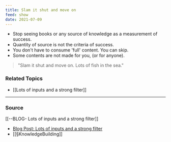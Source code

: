 ```yaml
---
title: Slam it shut and move on
feed: show
date: 2021-07-09
---
```


- Stop seeing books or any source of knowledge as a measurement of success. 
- Quantity of source is not the criteria of success. 
- You don't have to consume 'full' content. You can skip. 
- Some contents are not made for you, (or for anyone). 
> "Slam it shut and move on. Lots of fish in the sea."
	
### Related Topics
- [[Lots of inputs and a strong filter]]

---

### Source
 [[--BLOG- Lots of inputs and a strong filter]]
- [Blog Post: Lots of inputs and a strong filter](https://www.collaborativefund.com/blog/how-to-read-lots-of-inputs-and-a-strong-filter/)
- [[§KnowledgeBuilding]]